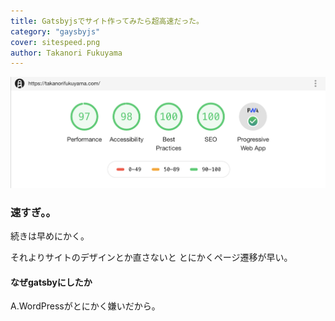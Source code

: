 ```yaml
---
title: Gatsbyjsでサイト作ってみたら超高速だった。
category: "gaysbyjs"
cover: sitespeed.png
author: Takanori Fukuyama
---
```


![gatsbyjsspeed](./sitespeed.png)


### 速すぎ。。

続きは早めにかく。

それよりサイトのデザインとか直さないと
とにかくページ遷移が早い。

#### なぜgatsbyにしたか

A.WordPressがとにかく嫌いだから。